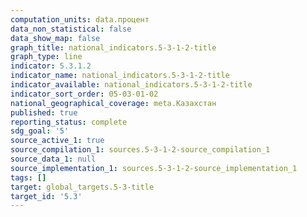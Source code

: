```yaml
---
computation_units: data.процент
data_non_statistical: false
data_show_map: false
graph_title: national_indicators.5-3-1-2-title
graph_type: line
indicator: 5.3.1.2
indicator_name: national_indicators.5-3-1-2-title
indicator_available: national_indicators.5-3-1-2-title
indicator_sort_order: 05-03-01-02
national_geographical_coverage: meta.Казахстан
published: true
reporting_status: complete
sdg_goal: '5'
source_active_1: true
source_compilation_1: sources.5-3-1-2-source_compilation_1
source_data_1: null
source_implementation_1: sources.5-3-1-2-source_implementation_1
tags: []
target: global_targets.5-3-title
target_id: '5.3'
---
```

